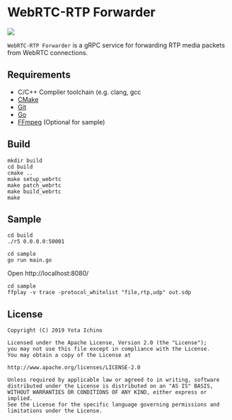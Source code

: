 # WebRTC-RTP Forwarder

![](https://github.com/nus/webrtc-rtp-forwarder/workflows/CI/badge.svg)

`WebRTC-RTP Forwarder` is a gRPC service for forwarding RTP media packets from WebRTC connections.

## Requirements

* C/C++ Compiler toolchain (e.g. clang, gcc
* [CMake](https://cmake.org/)
* [Git](https://git-scm.com/)
* [Go](https://golang.org/)
* [FFmpeg](https://www.ffmpeg.org/) (Optional for sample)

## Build

```
mkdir build
cd build
cmake ..
make setup_webrtc
make patch_webrtc
make build_webrtc
make
```

## Sample

```
cd build
./r5 0.0.0.0:50001
```

```
cd sample
go run main.go
```

Open http://localhost:8080/

```
cd sample
ffplay -v trace -protocol_whitelist "file,rtp,udp" out.sdp
```


## License

```
Copyright (C) 2019 Yota Ichino

Licensed under the Apache License, Version 2.0 (the "License");
you may not use this file except in compliance with the License.
You may obtain a copy of the License at

http://www.apache.org/licenses/LICENSE-2.0

Unless required by applicable law or agreed to in writing, software
distributed under the License is distributed on an "AS IS" BASIS,
WITHOUT WARRANTIES OR CONDITIONS OF ANY KIND, either express or implied.
See the License for the specific language governing permissions and
limitations under the License.
```
